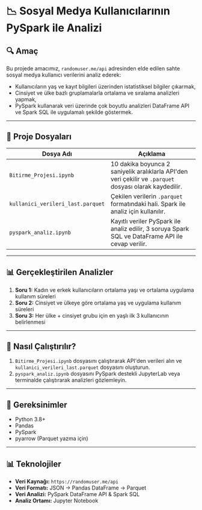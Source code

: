 # 📉 Sosyal Medya Kullanıcılarının PySpark ile Analizi

## 🔍 Amaç
Bu projede amacımız, `randomuser.me/api` adresinden elde edilen sahte sosyal medya kullanıcı verilerini analiz ederek:

- Kullanıcıların yaş ve kayıt bilgileri üzerinden istatistiksel bilgiler çıkarmak,
- Cinsiyet ve ülke bazlı gruplamalarla ortalama ve sıralama analizleri yapmak,
- PySpark kullanarak veri üzerinde çok boyutlu analizleri DataFrame API ve Spark SQL ile uygulamalı şekilde göstermek.

---

## 📄 Proje Dosyaları

| Dosya Adı                      | Açıklama                                                                 |
|-------------------------------|--------------------------------------------------------------------------|
| `Bitirme_Projesi.ipynb`       | 10 dakika boyunca 2 saniyelik aralıklarla API'den veri çekilir ve `.parquet` dosyası olarak kaydedilir. |
| `kullanici_verileri_last.parquet` | Çekilen verilerin `.parquet` formatındaki hali. Spark ile analiz için kullanılır.       |
| `pyspark_analiz.ipynb`        | Kayıtlı veriler PySpark ile analiz edilir, 3 soruya Spark SQL ve DataFrame API ile cevap verilir.       |

---

## 📊 Gerçekleştirilen Analizler

1. **Soru 1:** Kadın ve erkek kullanıcıların ortalama yaşı ve ortalama uygulama kullanım süreleri  
2. **Soru 2:** Cinsiyet ve ülkeye göre ortalama yaş ve uygulama kullanım süreleri  
3. **Soru 3:** Her ülke + cinsiyet grubu için en yaşlı ilk 3 kullanıcının belirlenmesi

---

## 🚀 Nasıl Çalıştırılır?

1. `Bitirme_Projesi.ipynb` dosyasını çalıştırarak API'den verileri alın ve `kullanici_verileri_last.parquet` dosyasını oluşturun.
2. `pyspark_analiz.ipynb` dosyasını PySpark destekli JupyterLab veya terminalde çalıştırarak analizleri gözlemleyin.

---

## 📁 Gereksinimler
- Python 3.8+
- Pandas
- PySpark
- pyarrow (Parquet yazma için)

---

## 📊 Teknolojiler
- **Veri Kaynağı:** `https://randomuser.me/api`
- **Veri Formatı:** JSON → Pandas DataFrame → Parquet
- **Veri Analizi:** PySpark DataFrame API & Spark SQL
- **Analiz Ortamı:** Jupyter Notebook
